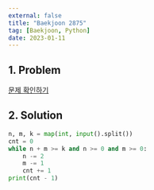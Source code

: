 ```yaml
---
external: false
title: "Baekjoon 2875"
tag: [Baekjoon, Python]
date: 2023-01-11
---
```


## 1. Problem

[문제 확인하기](https://www.acmicpc.net/problem/2875)

## 2. Solution

```python
n, m, k = map(int, input().split())
cnt = 0
while n + m >= k and n >= 0 and m >= 0:
    n -= 2
    m -= 1
    cnt += 1
print(cnt - 1)
```
